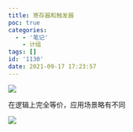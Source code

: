 ```yaml
---
title: 寄存器和触发器
poc: true
categories:
  - - '笔记'
    - 计组
tags: []
id: '1130'
date: 2021-09-17 17:23:57
---
```


![](https://raw.githubusercontent.com/Valkierja/ALLPIC/main/img/202303172113923.png)

在逻辑上完全等价，应用场景略有不同

![](https://raw.githubusercontent.com/Valkierja/ALLPIC/main/img/202303172113003.png)